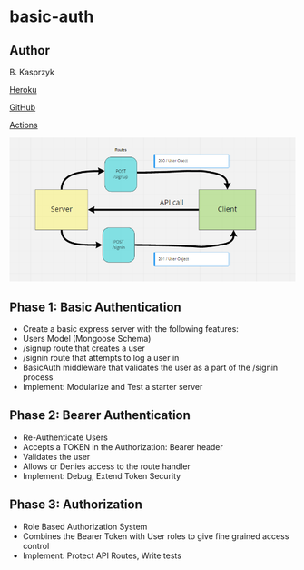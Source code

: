 # basic-auth

## Author

B. Kasprzyk

[Heroku](https://basic-auth-bk.herokuapp.com/)

[GitHub](https://github.com/bkasprzyk19/basic-auth)

[Actions](https://github.com/bkasprzyk19/basic-auth/actions/new)


![img](./401-lab6.PNG)






## Phase 1: Basic Authentication
- Create a basic express server with the following features:
- Users Model (Mongoose Schema)
- /signup route that creates a user
- /signin route that attempts to log a user in
- BasicAuth middleware that validates the user as a part of the /signin process
- Implement: Modularize and Test a starter server
## Phase 2: Bearer Authentication
- Re-Authenticate Users
- Accepts a TOKEN in the Authorization: Bearer header
- Validates the user
- Allows or Denies access to the route handler
- Implement: Debug, Extend Token Security
## Phase 3: Authorization
- Role Based Authorization System
- Combines the Bearer Token with User roles to give fine grained access control
- Implement: Protect API Routes, Write tests
